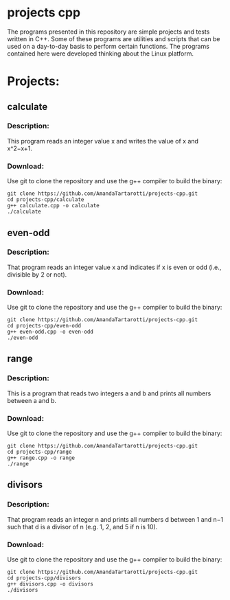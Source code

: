 # projects cpp
The programs presented in this repository are simple projects and tests written in C++. 
Some of these programs are utilities and scripts that can be used on a day-to-day basis to perform certain functions.
The programs contained here were developed thinking about the Linux platform.

# Projects:

## calculate
### Description:
This program reads an integer value x and writes the value of x and x^2−x+1.
### Download:
Use git to clone the repository and use the g++ compiler to build the binary:
```
git clone https://github.com/AmandaTartarotti/projects-cpp.git
cd projects-cpp/calculate
g++ calculate.cpp -o calculate
./calculate
```

## even-odd
### Description:
That program reads an integer value x and indicates if x is even or odd (i.e., divisible by 2 or not).
### Download:
Use git to clone the repository and use the g++ compiler to build the binary:
```
git clone https://github.com/AmandaTartarotti/projects-cpp.git
cd projects-cpp/even-odd
g++ even-odd.cpp -o even-odd
./even-odd
```

## range
### Description:
This is a program that reads two integers a and b and prints all numbers between a and b.
### Download:
Use git to clone the repository and use the g++ compiler to build the binary:
```
git clone https://github.com/AmandaTartarotti/projects-cpp.git
cd projects-cpp/range
g++ range.cpp -o range
./range
```

## divisors
### Description:
That program reads an integer n and prints all numbers d between 1 and n−1 such that d is a divisor of n (e.g. 1, 2, and 5 if n is 10).
### Download:
Use git to clone the repository and use the g++ compiler to build the binary:
```
git clone https://github.com/AmandaTartarotti/projects-cpp.git
cd projects-cpp/divisors
g++ divisors.cpp -o divisors
./divisors
```
